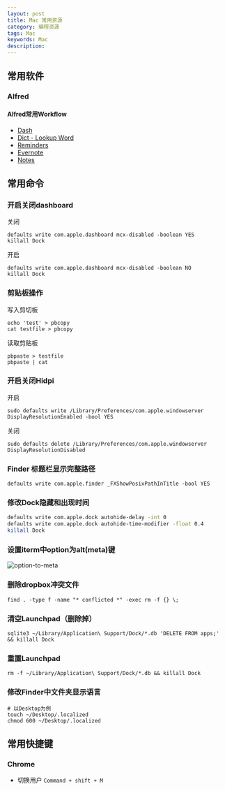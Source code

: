 ```yaml
---
layout: post
title: Mac 常用资源
category: 编程资源
tags: Mac
keywords: Mac
description: 
---
```


## 常用软件

### Alfred

#### Alfred常用Workflow

- [Dash](http://kapeli.com/dash)
- [Dict - Lookup Word](https://github.com/liberize/alfred-dict-workflow)
- [Reminders](http://www.alfredforum.com/topic/917-reminders/)
- [Evernote](http://support.alfredapp.com/evernote)
- [Notes](http://www.alfredforum.com/topic/1009-notes/)

## 常用命令

### 开启关闭dashboard

关闭

    defaults write com.apple.dashboard mcx-disabled -boolean YES
    killall Dock

开启

    defaults write com.apple.dashboard mcx-disabled -boolean NO
    killall Dock

### 剪贴板操作
写入剪切板

    echo 'test' > pbcopy 
    cat testfile > pbcopy

读取剪贴板

    pbpaste > testfile
    pbpaste | cat

### 开启关闭Hidpi
开启

    sudo defaults write /Library/Preferences/com.apple.windowserver DisplayResolutionEnabled -bool YES

关闭

    sudo defaults delete /Library/Preferences/com.apple.windowserver DisplayResolutionDisabled
### Finder 标题栏显示完整路径

```
defaults write com.apple.finder _FXShowPosixPathInTitle -bool YES
```

### 修改Dock隐藏和出现时间

```bash
defaults write com.apple.dock autohide-delay -int 0
defaults write com.apple.dock autohide-time-modifier -float 0.4
killall Dock
```


### 设置iterm中option为alt(meta)键

![option-to-meta](https://7u2ho6.com1.z0.glb.clouddn.com/resource-set-meta-to-alt.png)

### 删除dropbox冲突文件

    find . -type f -name "* conflicted *" -exec rm -f {} \;

### 清空Launchpad（删除掉）

    sqlite3 ~/Library/Application\ Support/Dock/*.db 'DELETE FROM apps;' && killall Dock

### 重置Launchpad

    rm -f ~/Library/Application\ Support/Dock/*.db && killall Dock

### 修改Finder中文件夹显示语言

    # 以Desktop为例
    touch ~/Desktop/.localized
    chmod 600 ~/Desktop/.localized

## 常用快捷键

### Chrome

- 切换用户 `Command + shift + M`
